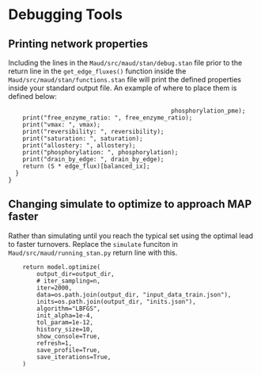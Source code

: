 # Debugging Tools
## Printing network properties
Including the lines in the `Maud/src/maud/stan/debug.stan` file prior to the return line 
in the `get_edge_fluxes()` function inside the `Maud/src/maud/stan/functions.stan` file 
will print the defined properties inside your standard output file. An example of where
to place them is defined below:

```
                                              phosphorylation_pme);
    print("free_enzyme_ratio: ", free_enzyme_ratio);
    print("vmax: ", vmax);
    print("reversibility: ", reversibility);
    print("saturation: ", saturation);
    print("allostery: ", allostery);
    print("phosphorylation: ", phosphorylation);
    print("drain_by_edge: ", drain_by_edge);
    return (S * edge_flux)[balanced_ix];
  }
}
```


## Changing simulate to optimize to approach MAP faster
Rather than simulating until you reach the typical set using the optimal 
lead to faster turnovers. Replace the `simulate` funciton in `Maud/src/maud/running_stan.py`
return line with this.

```
    return model.optimize(
        output_dir=output_dir,
        # iter_sampling=n,
        iter=2000,
        data=os.path.join(output_dir, "input_data_train.json"),
        inits=os.path.join(output_dir, "inits.json"),
        algorithm="LBFGS",
        init_alpha=1e-4,
        tol_param=1e-12,
        history_size=10,
        show_console=True,
        refresh=1,
        save_profile=True,
        save_iterations=True,
    )
```
